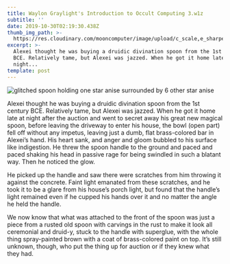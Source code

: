 ```yaml
---
title: Waylon Graylight's Introduction to Occult Computing 3.w1z
subtitle: ''
date: 2019-10-30T02:19:30.438Z
thumb_img_path: >-
  https://res.cloudinary.com/mooncomputer/image/upload/c_scale,e_sharpen:100,h_300,q_auto:best/v1572402014/Moon%20Computer%20Blog/W1Z/Waylon%20Graylight/waylon-graylight-intro-occuly-compute-3--mae-mu-dzSQv1vWjAg-unsplash--glitched.jpg
excerpt: >-
  Alexei thought he was buying a druidic divination spoon from the 1st century
  BCE. Relatively tame, but Alexei was jazzed. When he got it home late at
  night...
template: post
---
```

![glitched spoon holding one star anise surrounded by 6 other star anise](https://res.cloudinary.com/mooncomputer/image/upload/c_scale,e_sharpen:100,h_800,q_auto:best/v1572402014/Moon%20Computer%20Blog/W1Z/Waylon%20Graylight/waylon-graylight-intro-occuly-compute-3--mae-mu-dzSQv1vWjAg-unsplash--glitched.jpg "Waylon Graylight's Introduction to Occult Computing 3")

Alexei thought he was buying a druidic divination spoon from the 1st century BCE. Relatively tame, but Alexei was jazzed. When he got it home late at night after the auction and went to secret away his great new magical spoon, before leaving the driveway to enter his house, the bowl (open part) fell off without any impetus, leaving just a dumb, flat brass-colored bar in Alexei’s hand. His heart sank, and anger and gloom bubbled to his surface like indigestion. He threw the spoon handle to the ground and paced and paced shaking his head in passive rage for being swindled in such a blatant way. Then he noticed the glow.

He picked up the handle and saw there were scratches from him throwing it against the concrete. Faint light emanated from these scratches, and he took it to be a glare from his house’s porch light, but found that the handle’s light remained even if he cupped his hands over it and no matter the angle he held the handle. 

We now know that what was attached to the front of the spoon was just a piece from a rusted old spoon with carvings in the rust to make it look all ceremonial and druid-y, stuck to the handle with superglue, with the whole thing spray-painted brown with a coat of brass-colored paint on top. It’s still unknown, though, who put the thing up for auction or if they knew what they had.
